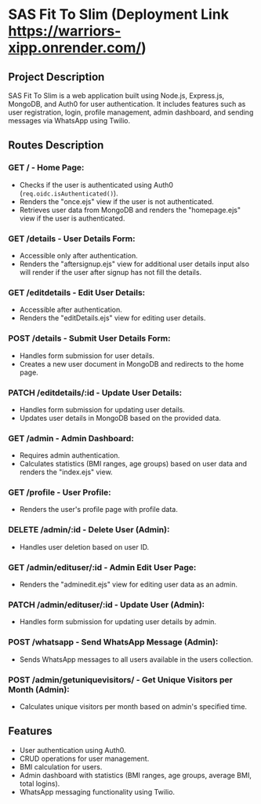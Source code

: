 # SAS Fit To Slim (Deployment Link https://warriors-xipp.onrender.com/)

## Project Description

SAS Fit To Slim is a web application built using Node.js, Express.js, MongoDB, and Auth0 for user authentication. It includes features such as user registration, login, profile management, admin dashboard, and sending messages via WhatsApp using Twilio.

## Routes Description

### GET / - Home Page:
- Checks if the user is authenticated using Auth0 (`req.oidc.isAuthenticated()`).
- Renders the "once.ejs" view if the user is not authenticated.
- Retrieves user data from MongoDB and renders the "homepage.ejs" view if the user is authenticated.

### GET /details - User Details Form:
- Accessible only after authentication.
- Renders the "aftersignup.ejs" view for additional user details input also will render if the user after signup has not fill the details.

### GET /editdetails - Edit User Details:
- Accessible after authentication.
- Renders the "editDetails.ejs" view for editing user details.

### POST /details - Submit User Details Form:
- Handles form submission for user details.
- Creates a new user document in MongoDB and redirects to the home page.

### PATCH /editdetails/:id - Update User Details:
- Handles form submission for updating user details.
- Updates user details in MongoDB based on the provided data.

### GET /admin - Admin Dashboard:
- Requires admin authentication.
- Calculates statistics (BMI ranges, age groups) based on user data and renders the "index.ejs" view.

### GET /profile - User Profile:
- Renders the user's profile page with profile data.

### DELETE /admin/:id - Delete User (Admin):
- Handles user deletion based on user ID.

### GET /admin/edituser/:id - Admin Edit User Page:
- Renders the "adminedit.ejs" view for editing user data as an admin.

### PATCH /admin/edituser/:id - Update User (Admin):
- Handles form submission for updating user details by admin.

### POST /whatsapp - Send WhatsApp Message (Admin):
- Sends WhatsApp messages to all users available in the users collection.

### POST /admin/getuniquevisitors/ - Get Unique Visitors per Month (Admin):
- Calculates unique visitors per month based on admin's specified time.

## Features

- User authentication using Auth0.
- CRUD operations for user management.
- BMI calculation for users.
- Admin dashboard with statistics (BMI ranges, age groups, average BMI, total logins).
- WhatsApp messaging functionality using Twilio.
